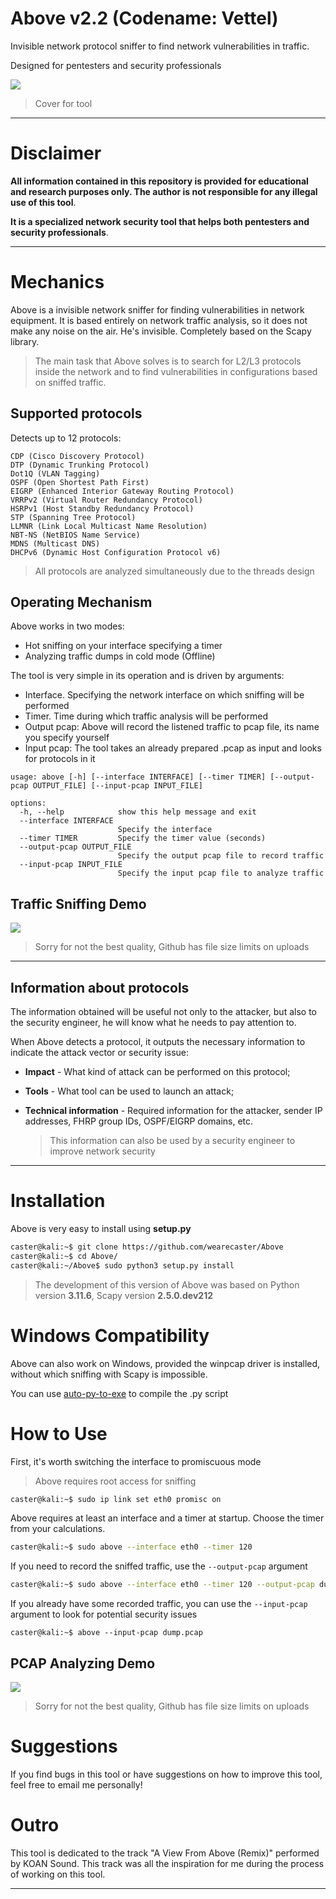 # Above v2.2 (Codename: Vettel)

Invisible network protocol sniffer to find network vulnerabilities in traffic.

Designed for pentesters and security professionals

![](/cover/tool_cover.png)
> Cover for tool

---

# Disclaimer

**All information contained in this repository is provided for educational and research purposes only. The author is not responsible for any illegal use of this tool**.

**It is a specialized network security tool that helps both pentesters and security professionals**.

---

# Mechanics

Above is a invisible network sniffer for finding vulnerabilities in network equipment. It is based entirely on network traffic analysis, so it does not make any noise on the air. He's invisible. Completely based on the Scapy library.

> The main task that Above solves is to search for L2/L3 protocols inside the network and to find vulnerabilities in configurations based on sniffed traffic.

## Supported protocols

Detects up to 12 protocols:

```
CDP (Cisco Discovery Protocol)
DTP (Dynamic Trunking Protocol) 
Dot1Q (VLAN Tagging)
OSPF (Open Shortest Path First)
EIGRP (Enhanced Interior Gateway Routing Protocol)
VRRPv2 (Virtual Router Redundancy Protocol)
HSRPv1 (Host Standby Redundancy Protocol)
STP (Spanning Tree Protocol)
LLMNR (Link Local Multicast Name Resolution)
NBT-NS (NetBIOS Name Service)
MDNS (Multicast DNS)
DHCPv6 (Dynamic Host Configuration Protocol v6)
```

> All protocols are analyzed simultaneously due to the threads design

## Operating Mechanism

Above works in two modes:

- Hot sniffing on your interface specifying a timer
- Analyzing traffic dumps in cold mode (Offline)

The tool is very simple in its operation and is driven by arguments:

- Interface. Specifying the network interface on which sniffing will be performed
- Timer. Time during which traffic analysis will be performed
- Output pcap: Above will record the listened traffic to pcap file, its name you specify yourself
- Input pcap: The tool takes an already prepared .pcap as input and looks for protocols in it

```
usage: above [-h] [--interface INTERFACE] [--timer TIMER] [--output-pcap OUTPUT_FILE] [--input-pcap INPUT_FILE]

options:
  -h, --help            show this help message and exit
  --interface INTERFACE
                        Specify the interface
  --timer TIMER         Specify the timer value (seconds)
  --output-pcap OUTPUT_FILE
                        Specify the output pcap file to record traffic
  --input-pcap INPUT_FILE
                        Specify the input pcap file to analyze traffic
```



## Traffic Sniffing Demo

![](/demos/sniffing-demo.gif)
> Sorry for not the best quality, Github has file size limits on uploads

---

## Information about protocols

The information obtained will be useful not only to the attacker, but also to the security engineer, he will know what he needs to pay attention to.

When Above detects a protocol, it outputs the necessary information to indicate the attack vector or security issue:

- **Impact** - What kind of attack can be performed on this protocol;

- **Tools** - What tool can be used to launch an attack;

- **Technical information** - Required information for the attacker, sender IP addresses, FHRP group IDs, OSPF/EIGRP domains, etc.

  > This information can also be used by a security engineer to improve network security

---

# Installation

Above is very easy to install using **setup.py**

```bash
caster@kali:~$ git clone https://github.com/wearecaster/Above
caster@kali:~$ cd Above/
caster@kali:~/Above$ sudo python3 setup.py install 
```

> The development of this version of Above was based on Python version **3.11.6**, Scapy version **2.5.0.dev212**

# Windows Compatibility

Above can also work on Windows, provided the winpcap driver is installed, without which sniffing with Scapy is impossible.

You can use [auto-py-to-exe](https://pypi.org/project/auto-py-to-exe/) to compile the .py script

# How to Use

First, it's worth switching the interface to promiscuous mode

> Above requires root access for sniffing

```bash
caster@kali:~$ sudo ip link set eth0 promisc on 
```

Above requires at least an interface and a timer at startup. Choose the timer from your calculations.

```bash
caster@kali:~$ sudo above --interface eth0 --timer 120
```
If you need to record the sniffed traffic, use the `--output-pcap` argument

```bash
caster@kali:~$ sudo above --interface eth0 --timer 120 --output-pcap dump.pcap
```

If you already have some recorded traffic, you can use the `--input-pcap` argument to look for potential security issues

```
caster@kali:~$ above --input-pcap dump.pcap
```

## PCAP Analyzing Demo

![](/demos/pcap-analyzing.gif)
> Sorry for not the best quality, Github has file size limits on uploads

# Suggestions

If you find bugs in this tool or have suggestions on how to improve this tool, feel free to email me personally!

# Outro

This tool is dedicated to the track "A View From Above (Remix)" performed by KOAN Sound.
This track was all the inspiration for me during the process of working on this tool.

---

